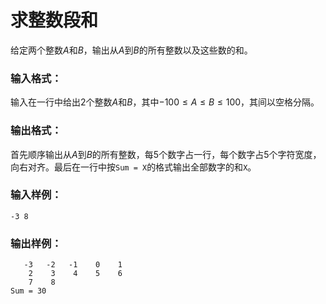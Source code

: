 # 求整数段和
给定两个整数$A$和$B$，输出从$A$到$B$的所有整数以及这些数的和。

### 输入格式：
输入在一行中给出2个整数$A$和$B$，其中$−100\leqslant A\leqslant B\leqslant 100$，其间以空格分隔。

### 输出格式：
首先顺序输出从$A$到$B$的所有整数，每5个数字占一行，每个数字占5个字符宽度，向右对齐。最后在一行中按`Sum = X`的格式输出全部数字的和`X`。

### 输入样例：
```
-3 8
```
### 输出样例：
```
   -3   -2   -1    0    1
    2    3    4    5    6
    7    8
Sum = 30
```